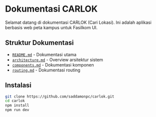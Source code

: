 # Dokumentasi CARLOK

Selamat datang di dokumentasi CARLOK (Cari Lokasi). Ini adalah aplikasi berbasis web peta kampus untuk Fasilkom UI.

## Struktur Dokumentasi
- [`README.md`](./README.md) - Dokumentasi utama
- [`architecture.md`](./architecture.md) - Overview arsitektur sistem
- [`components.md`](./components.md) - Dokumentasi komponen
- [`routing.md`](./routing.md) - Dokumentasi routing

## Instalasi 

   ```bash
   git clone https://github.com/saddamonpc/carlok.git
   cd carlok
   npm install
   npm run dev
   ```
